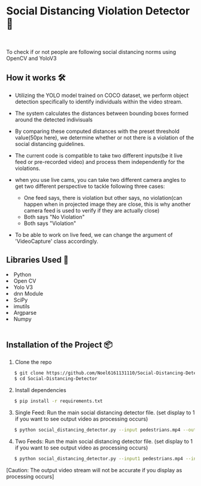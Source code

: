 # Social Distancing Violation Detector :mag_right:

<br>

To check if or not people are following social distancing norms using OpenCV and YoloV3


## How it works :hammer_and_wrench:

* Utilizing the YOLO model trained on COCO dataset, we perform object detection specifically to identify individuals within the video stream.

* The system calculates the distances between bounding boxes formed around the detected indivisuals

* By comparing these computed distances with the preset threshold value(50px here), we determine whether or not there is a violation of the social distancing guidelines.

* The current code is compatible to take two different inputs(be it live feed or pre-recorded video) and process them independently for the violations. 

* when you use live cams, you can take two different camera angles to get two different perspective to tackle following three cases:
   * One feed says, there is violation but other says, no violation(can happen when in projected image they are close, this is why another camera feed is used to verify if they are actually close)
   * Both says "No Violation"
   * Both says "Violation"

* To be able to work on live feed, we can change the argument of 'VideoCapture' class accordingly.

## Libraries Used :toolbox:

<li> Python </li>
<li> Open CV </li>
<li> Yolo V3</li>
<li> dnn Module </li>
<li> SciPy </li>
<li> imutils</li>
<li> Argparse </li>
<li> Numpy </li>

<br>

## Installation of the Project :package:

1. Clone the repo

```bash
   $ git clone https://github.com/Noel6161131110/Social-Distancing-Detector.git
   $ cd Social-Distancing-Detector
```

2. Install dependencies

```bash
   $ pip install -r requirements.txt
```

3. Single Feed: Run the main social distancing detector file. (set display to 1 if you want to see output video as processing occurs)
```bash
   $ python social_distancing_detector.py --input pedestrians.mp4 --output output.avi --display 1   
```

4. Two Feeds: Run the main social distancing detector file. (set display to 1 if you want to see output video as processing occurs)
```bash   
   $ python social_distancing_detector.py --input1 pedestrians.mp4 --input2 pedestrians.mp4 --output output.avi --display 1
```
[Caution: The output video stream will not be accurate if you display as processing occurs]


